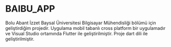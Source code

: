 # BAIBU_APP

Bolu Abant İzzet Baysal Üniversitesi Bilgisayar Mühendisliği bölümü için  geliştirdiğim projedir. Uygulama mobil tabanlı cross platform bir uygulamadır ve Visual Studio ortamında Flutter ile geliştirilmiştir. Proje dart dili ile geliştirilmiştir.
